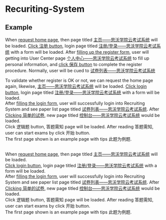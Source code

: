 # Recuriting-System


## Example
When [request home page](- "#title=openHomePage()"), then page titled [主页——思沃学院云考试系统](- "?=#title") will be loaded.
[Click 注册 button](- "#registerPage=toRegister()"), login page titled [注册/登录——思沃学院云考试系统](- "?=#registerPage.getPageTitle()") with a form will be loaded.
After [filling up the register form](- "#userCenterPage=fillRegisterForm()"), user will getting into User Center page 
[个人中心——思沃学院云考试系统](- "?=#userCenterPage.getPageTitle()") to fill up personal information,
and [click 保存 button](- "#paperListPage=fillUpInfo()") to complete the register procedure. Normally, user will be cued to [试卷列表——思沃学院云考试系统](- "?=#paperListPage.getPageTitle()")
      

To validate whether register is OK or not, we can request the home page again, likewise,  [主页——思沃学院云考试系统](- "?=#title") will be loaded.
[Click login button](- "#loginPage=toLogin()"), login page titled [注册/登录——思沃学院云考试系统](- "?=#loginPage.getPageTitle()") with a form will be loaded.  
After [filling the login form](- "#paperListPage=fillLoginForm()"), user will successfully login into Recruiting System and see paper list page titled 
[试卷列表——思沃学院云考试系统](- "?=#paperListPage.getPageTitle()").
After [Clicking 简单的试卷](- "#consolePage=clickEasyPaper()"), new page titled [控制台——思沃学院云考试系统](- "?=#consolePage.getPageTitle()") would be loaded.  
Click 逻辑题 button, 答题需知 page will be loaded. After reading 答题需知, user can start exams by click 开始 button.   
The first page shown is an example page with tips 此题为例题.   





## 
When [request home page](- "#title=openHomePage()"), then page titled [主页——思沃学院云考试系统](- "?=#title") will be loaded.  
[Click login button](- "#loginPage=login()"), login page titled [注册/登录——思沃学院云考试系统](- "?=#loginPage.getPageTitle()") with a form will be loaded.  
After [filling the login form](- "#paperListPage=fillLoginForm()"), user will successfully login into Recruiting System and see paper list page titled 
[试卷列表——思沃学院云考试系统](- "?=#paperListPage.getPageTitle()").
After [Clicking 简单的试卷](- "#consolePage=clickEasyPaper()"), new page titled [控制台——思沃学院云考试系统](- "?=#consolePage.getPageTitle()") would be loaded.  
Click 逻辑题 button, 答题需知 page will be loaded. After reading 答题需知, user can start exams by click 开始 button.   
The first page shown is an example page with tips 此题为例题.   





